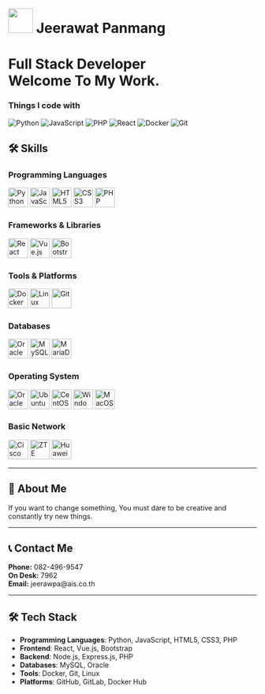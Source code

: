 <h1><img src="https://hbobis.wordpress.com/wp-content/uploads/2015/12/animation-rocket.gif" width="50"/> Jeerawat Panmang</h1>

<h1>Full Stack Developer <br>Welcome To My Work.</br></h1>

<h3>Things I code with</h3>
<p>
  <img alt="Python" src="https://img.shields.io/badge/-Python-306998?style=flat-square&logo=python&logoColor=white" />
  <img alt="JavaScript" src="https://img.shields.io/badge/-JavaScript-F7DF1E?style=flat-square&logo=javascript&logoColor=black" />
  <img alt="PHP" src="https://img.shields.io/badge/-PHP-4F5B93?style=flat-square&logo=php&logoColor=white" />
  <img alt="React" src="https://img.shields.io/badge/-React-45b8d8?style=flat-square&logo=react&logoColor=white" />
  <img alt="Docker" src="https://img.shields.io/badge/-Docker-46a2f1?style=flat-square&logo=docker&logoColor=white" />
  <img alt="Git" src="https://img.shields.io/badge/-Git-F05032?style=flat-square&logo=git&logoColor=white" />
</p>

## 🛠 Skills

### Programming Languages
<p>
  <img src="https://cdn.jsdelivr.net/gh/devicons/devicon/icons/python/python-original.svg" alt="Python" width="40" height="40"/>
  <img src="https://cdn.jsdelivr.net/gh/devicons/devicon/icons/javascript/javascript-original.svg" alt="JavaScript" width="40" height="40"/>
  <img src="https://cdn.jsdelivr.net/gh/devicons/devicon/icons/html5/html5-original.svg" alt="HTML5" width="40" height="40"/>
  <img src="https://cdn.jsdelivr.net/gh/devicons/devicon/icons/css3/css3-original.svg" alt="CSS3" width="40" height="40"/>
  <img src="https://cdn.jsdelivr.net/gh/devicons/devicon/icons/php/php-original.svg" alt="PHP" width="40" height="40"/>
</p>

### Frameworks & Libraries
<p>
  <img src="https://cdn.jsdelivr.net/gh/devicons/devicon/icons/react/react-original.svg" alt="React" width="40" height="40"/>
  <img src="https://cdn.jsdelivr.net/gh/devicons/devicon/icons/vuejs/vuejs-original.svg" alt="Vue.js" width="40" height="40"/>
  <img src="https://cdn.jsdelivr.net/gh/devicons/devicon/icons/bootstrap/bootstrap-original.svg" alt="Bootstrap" width="40" height="40"/>
</p>

### Tools & Platforms
<p>
  <img src="https://cdn.jsdelivr.net/gh/devicons/devicon/icons/docker/docker-original.svg" alt="Docker" width="40" height="40"/>
  <img src="https://cdn.jsdelivr.net/gh/devicons/devicon/icons/linux/linux-original.svg" alt="Linux" width="40" height="40"/>
  <img src="https://cdn.jsdelivr.net/gh/devicons/devicon/icons/git/git-original.svg" alt="Git" width="40" height="40"/>
</p>

### Databases
<p>
  <img src="https://cdn.jsdelivr.net/gh/devicons/devicon/icons/oracle/oracle-original.svg" alt="Oracle" width="40" height="40"/>
  <img src="https://cdn.jsdelivr.net/gh/devicons/devicon/icons/mysql/mysql-original.svg" alt="MySQL" width="40" height="40"/>
  <img src="https://cdn.jsdelivr.net/gh/devicons/devicon/icons/mariadb/mariadb-original.svg" alt="MariaDB" width="40" height="40"/>
</p>

### Operating System
<p>
  <img src="https://cdn.jsdelivr.net/gh/devicons/devicon/icons/oracle/oracle-original.svg" alt="Oracle Linux" width="40" height="40"/>
  <img src="https://cdn.jsdelivr.net/gh/devicons/devicon/icons/ubuntu/ubuntu-original.svg" alt="Ubuntu Linux" width="40" height="40"/>
  <img src="https://cdn.jsdelivr.net/gh/devicons/devicon/icons/centos/centos-original.svg" alt="CentOS Linux" width="40" height="40"/>
<img src="https://cdn.jsdelivr.net/gh/devicons/devicon/icons/windows11/windows11-original.svg" alt="Windows" width="40" height="40"/>
  <img src="https://cdn.jsdelivr.net/gh/devicons/devicon/icons/apple/apple-original.svg" alt="MacOS" width="40" height="40"/>
</p>

### Basic Network
<p>
  <img src="https://cdn.jsdelivr.net/gh/devicons/devicon/icons/cisco/cisco-original.svg" alt="Cisco" width="40" height="40"/>
  <img src="https://upload.wikimedia.org/wikipedia/commons/thumb/d/d7/ZTE_logo.svg/1200px-ZTE_logo.svg.png" alt="ZTE" width="40" height="40"/>
  <img src="https://upload.wikimedia.org/wikipedia/commons/thumb/5/53/Huawei_logo_2018.svg/1280px-Huawei_logo_2018.svg.png" alt="Huawei" width="40" height="40"/>
</p>

---

## 🌟 About Me
<p>
  If you want to change something, You must dare to be creative and constantly try new things.
</p>

---

## 📞 Contact Me
<p>
  <strong>Phone:</strong> 082-496-9547<br>
  <strong>On Desk:</strong> 7962 <br>
  <strong>Email:</strong> jeerawpa@ais.co.th <br>
</p>

---

## 🛠️ Tech Stack
- **Programming Languages**: Python, JavaScript, HTML5, CSS3, PHP
- **Frontend**: React, Vue.js, Bootstrap
- **Backend**: Node.js, Express.js, PHP
- **Databases**: MySQL, Oracle
- **Tools**: Docker, Git, Linux
- **Platforms**: GitHub, GitLab, Docker Hub
